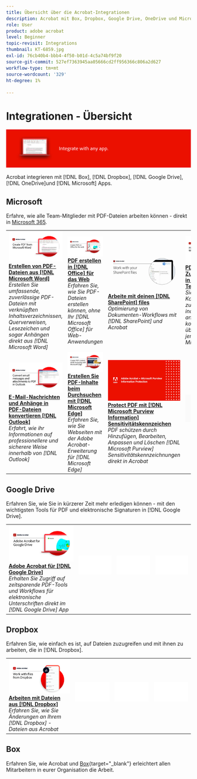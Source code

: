 ```yaml
---
title: Übersicht über die Acrobat-Integrationen
description: Acrobat mit Box, Dropbox, Google Drive, OneDrive und Microsoft integrieren
role: User
product: adobe acrobat
level: Beginner
topic-revisit: Integrations
thumbnail: KT-6859.jpg
exl-id: 76cb40b4-bbb4-4f50-b01d-4c5a74bf9f20
source-git-commit: 527ef7363945aa05666cd2ff956366c806a2d627
workflow-type: tm+mt
source-wordcount: '329'
ht-degree: 1%

---
```


# Integrationen - Übersicht

![Acrobat Integrate Image](../assets/Hero-Integrate.png)

Acrobat integrieren mit [!DNL Box], [!DNL Dropbox], [!DNL Google Drive], [!DNL OneDrive]und [!DNL Microsoft] Apps.

## Microsoft

Erfahre, wie alle Team-Mitglieder mit PDF-Dateien arbeiten können - direkt in [Microsoft 365](https://www.adobe.com/documentcloud/integrations/microsoft-office-365.html).

<table style="table-layout:fixed">
<tr>
  <td>
    <a href="createfromword.md">
      <img alt="Erstellen von PDF-Dateien aus Microsoft Word" src="../assets/CreateWord.png" />
    </a>
    <div>
    <a href="createfromword.md"><strong>Erstellen von PDF-Dateien aus [!DNL Microsoft Word]</strong></a>
    </div>
    <em>Erstellen Sie umfassende, zuverlässige PDF-Dateien mit verknüpften Inhaltsverzeichnissen, Querverweisen, Lesezeichen und sogar Anhängen direkt aus [!DNL Microsoft Word]</em>
    <br>
  </td>
  <td>
    <a href="createofficeweb.md">
      <img alt="PDF erstellen in [!DNL Office] für das Web" src="../assets/Officeweb_1280.png" />
    </a>
    <div>
    <a href="createofficeweb.md"><strong>PDF erstellen in [!DNL Office] für das Web</strong></a>
    </div>
    <em>Erfahren Sie, wie Sie PDF-Dateien erstellen können, ohne Ihr [!DNL Microsoft Office] für Web-Anwendungen</em>
    <br>
  </td> 
  <td>
    <a href="acrobatandsp.md">
      <img alt="Arbeite mit deinen [!DNL SharePoint] files" src="../assets/SharePoint.png" />
    </a>
    <div>
    <a href="acrobatandsp.md"><strong>Arbeite mit deinen [!DNL SharePoint] files</strong></a>
    </div>
    <em>Optimierung von Dokumenten-Workflows mit [!DNL SharePoint] und Acrobat</em>
    <br>
  </td>
  <td>
    <a href="acrobatandteams.md">
      <img alt="PDF-Zusammenarbeit in [!DNL Microsoft Teams]" src="../assets/MicrosoftTeams.png" />
    </a>
    <div>
    <a href="acrobatandteams.md"><strong>PDF-Zusammenarbeit in [!DNL Microsoft Teams]</strong></a>
    </div>
    <em>Sie können mit Kollegen zusammenarbeiten, indem Sie PDF anzeigen, kommentieren und überprüfen, ohne jemals [!DNL Microsoft Teams]</em>
    <br>
  </td>
</tr>
<tr>
  <td>
    <a href="outlook.md">
      <img alt="Konvertieren von E-Mail-Nachrichten und Anhängen in PDF in Outlook" src="../assets/Outlook.jpg" />
    </a>
    <div>
    <a href="outlook.md"><strong>E-Mail-Nachrichten und Anhänge in PDF-Dateien konvertieren [!DNL Outlook]</strong></a>
    </div>
    <em>Erfahrt, wie ihr Informationen auf professionellere und sicherere Weise innerhalb von [!DNL Outlook]</em>
    <br>
  </td>
  <td>
    <a href="edge.md">
      <img alt="Erstellen Sie PDF-Inhalte beim Durchsuchen mit [!DNL Microsoft Edge]" src="../assets/Edge_1280.png" />
    </a>
    <div>
    <a href="edge.md"><strong>Erstellen Sie PDF-Inhalte beim Durchsuchen mit [!DNL Microsoft Edge]</strong></a>
    </div>
    <em>Erfahren Sie, wie Sie Webseiten mit der Adobe Acrobat-Erweiterung für [!DNL Microsoft Edge]</em>
    <br>
  </td>
  <td>
    <a href="microsoftsensitivitylabels.md">
      <img alt="Erstellen Sie PDF-Inhalte beim Durchsuchen mit [!DNL Microsoft Edge]" src="../assets/Purview_1280.png" />
    </a>
    <div>
    <a href="microsoftsensitivitylabels.md"><strong>Protect PDF mit [!DNL Microsoft Purview Information] Sensitivitätskennzeichen</strong></a>
    </div>
    <em>PDF schützen durch Hinzufügen, Bearbeiten, Anpassen und Löschen [!DNL Microsoft Purview] Sensitivitätskennzeichnungen direkt in Acrobat</em>
    <br>
  </td>
  <td>
   <img alt="Spacer" src="../assets/Grayspacer.png" />
    <div>
    <br>
  </td>
</tr>
</table>

## Google Drive

Erfahren Sie, wie Sie in kürzerer Zeit mehr erledigen können - mit den wichtigsten Tools für PDF und elektronische Signaturen in [!DNL Google Drive].

<table style="table-layout:fixed">
<tr>
  <td>
    <a href="acrobatandgoogle.md">
      <img alt="Adobe Acrobat für Google Drive" src="../assets/acrobatgoogle.jpg" />
    </a>
    <div>
    <a href="acrobatandgoogle.md"><strong>Adobe Acrobat für [!DNL Google Drive]</strong></a>
    </div>
    <em>Erhalten Sie Zugriff auf zeitsparende PDF-Tools und Workflows für elektronische Unterschriften direkt im [!DNL Google Drive] App</em>
    <br>
  </td>
  <td>
   <img alt="Spacer" src="../assets/Whitespacer.png" />
    <div>
    <br>
  </td>
  <td>
   <img alt="Spacer" src="../assets/Whitespacer.png" />
    <div>
    <br>
  </td>
  <td>
   <img alt="Spacer" src="../assets/Whitespacer.png" />
    <div>
    <br>
  </td>
</tr>
</table>

## Dropbox

Erfahren Sie, wie einfach es ist, auf Dateien zuzugreifen und mit ihnen zu arbeiten, die in [!DNL Dropbox].

<table style="table-layout:fixed">
<tr>
  <td>
    <a href="acrobat-dropbox.md">
      <img alt="Arbeiten mit Dateien aus [!DNL Dropbox]" src="../assets/Dropbox.png" />
    </a>
    <div>
    <a href="acrobat-dropbox.md"><strong>Arbeiten mit Dateien aus [!DNL Dropbox]</strong></a>
    </div>
    <em>Erfahren Sie, wie Sie Änderungen an Ihrem [!DNL Dropbox] -Dateien aus Acrobat</em>
    <br>
  </td>
  <td>
   <img alt="Spacer" src="../assets/Whitespacer.png" />
    <div>
    <br>
  </td>
  <td>
   <img alt="Spacer" src="../assets/Whitespacer.png" />
    <div>
    <br>
  </td>
  <td>
   <img alt="Spacer" src="../assets/Whitespacer.png" />
    <div>
    <br>
  </td>
</tr>
</table>

## Box

Erfahren Sie, wie Acrobat und [Box](https://www.adobe.com/documentcloud/integrations/box.html){target=&quot;_blank&quot;} erleichtert allen Mitarbeitern in eurer Organisation die Arbeit.
